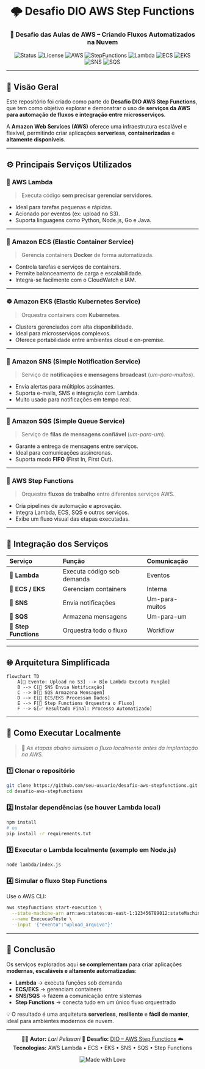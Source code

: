 
<div align="center">

# 🌩️ Desafio DIO AWS Step Functions  
### 🧠 Desafio das Aulas de AWS – Criando Fluxos Automatizados na Nuvem

![Status](https://img.shields.io/badge/Build-Passing-brightgreen?style=for-the-badge)
![License](https://img.shields.io/badge/License-MIT-blue?style=for-the-badge)
![AWS](https://img.shields.io/badge/AWS-232F3E?style=for-the-badge&logo=amazon-aws&logoColor=FF9900)
![StepFunctions](https://img.shields.io/badge/Step%20Functions-FF4F00?style=for-the-badge&logo=amazons3&logoColor=white)
![Lambda](https://img.shields.io/badge/Lambda-F7A81B?style=for-the-badge&logo=awslambda&logoColor=black)
![ECS](https://img.shields.io/badge/ECS-FF9900?style=for-the-badge&logo=docker&logoColor=white)
![EKS](https://img.shields.io/badge/EKS-326CE5?style=for-the-badge&logo=kubernetes&logoColor=white)
![SNS](https://img.shields.io/badge/SNS-FF9900?style=for-the-badge&logo=amazonaws&logoColor=white)
![SQS](https://img.shields.io/badge/SQS-4D27AA?style=for-the-badge&logo=amazonaws&logoColor=white)

</div>

---

## 🧭 Visão Geral

Este repositório foi criado como parte do **Desafio DIO AWS Step Functions**, que tem como objetivo explorar e demonstrar o uso de **serviços da AWS para automação de fluxos e integração entre microsserviços**.

A **Amazon Web Services (AWS)** oferece uma infraestrutura escalável e flexível, permitindo criar aplicações **serverless**, **containerizadas** e **altamente disponíveis**.

---

## ⚙️ Principais Serviços Utilizados

### 🧠 AWS Lambda
> Executa código **sem precisar gerenciar servidores**.

- Ideal para tarefas pequenas e rápidas.  
- Acionado por eventos (ex: upload no S3).  
- Suporta linguagens como Python, Node.js, Go e Java.  

---

### 🐳 Amazon ECS (Elastic Container Service)
> Gerencia containers **Docker** de forma automatizada.

- Controla tarefas e serviços de containers.  
- Permite balanceamento de carga e escalabilidade.  
- Integra-se facilmente com o CloudWatch e IAM.  

---

### ☸️ Amazon EKS (Elastic Kubernetes Service)
> Orquestra containers com **Kubernetes**.

- Clusters gerenciados com alta disponibilidade.  
- Ideal para microsserviços complexos.  
- Oferece portabilidade entre ambientes cloud e on-premise.  

---

### 📣 Amazon SNS (Simple Notification Service)
> Serviço de **notificações e mensagens broadcast** (*um-para-muitos*).

- Envia alertas para múltiplos assinantes.  
- Suporta e-mails, SMS e integração com Lambda.  
- Muito usado para notificações em tempo real.  

---

### 📨 Amazon SQS (Simple Queue Service)
> Serviço de **filas de mensagens confiável** (*um-para-um*).

- Garante a entrega de mensagens entre serviços.  
- Ideal para comunicações assíncronas.  
- Suporta modo **FIFO** (First In, First Out).  

---

### 🔁 AWS Step Functions
> Orquestra **fluxos de trabalho** entre diferentes serviços AWS.

- Cria pipelines de automação e aprovação.  
- Integra Lambda, ECS, SQS e outros serviços.  
- Exibe um fluxo visual das etapas executadas.  

---

## 🧩 Integração dos Serviços

| Serviço | Função | Comunicação |
|:--|:--|:--|
| 🧠 **Lambda** | Executa código sob demanda | Eventos |
| 🐳 **ECS / EKS** | Gerenciam containers | Interna |
| 📣 **SNS** | Envia notificações | Um-para-muitos |
| 📨 **SQS** | Armazena mensagens | Um-para-um |
| 🔁 **Step Functions** | Orquestra todo o fluxo | Workflow |

---

## 🌐 Arquitetura Simplificada

```mermaid
flowchart TD
    A[📁 Evento: Upload no S3] --> B[⚙️ Lambda Executa Função]
    B --> C[📣 SNS Envia Notificação]
    C --> D[📨 SQS Armazena Mensagem]
    D --> E[🐳 ECS/EKS Processam Dados]
    E --> F[🔁 Step Functions Orquestra o Fluxo]
    F --> G[✅ Resultado Final: Processo Automatizado]
````

---

## 🧰 Como Executar Localmente

> 🔧 *As etapas abaixo simulam o fluxo localmente antes da implantação na AWS.*

### 1️⃣ Clonar o repositório

```bash
git clone https://github.com/seu-usuario/desafio-aws-stepfunctions.git
cd desafio-aws-stepfunctions
```

### 2️⃣ Instalar dependências (se houver Lambda local)

```bash
npm install
# ou
pip install -r requirements.txt
```

### 3️⃣ Executar o Lambda localmente (exemplo em Node.js)

```bash
node lambda/index.js
```

### 4️⃣ Simular o fluxo Step Functions

Use o AWS CLI:

```bash
aws stepfunctions start-execution \
  --state-machine-arn arn:aws:states:us-east-1:123456789012:stateMachine:MeuFluxoAWS \
  --name ExecucaoTeste \
  --input '{"evento":"upload_arquivo"}'
```

---

## 🧠 Conclusão

Os serviços explorados aqui **se complementam** para criar aplicações **modernas, escaláveis e altamente automatizadas**:

* **Lambda** → executa funções sob demanda
* **ECS/EKS** → gerenciam containers
* **SNS/SQS** → fazem a comunicação entre sistemas
* **Step Functions** → conecta tudo em um único fluxo orquestrado

💡 O resultado é uma arquitetura **serverless**, **resiliente** e **fácil de manter**, ideal para ambientes modernos de nuvem.

---

<div align="center">

👩‍💻 **Autor:** *Lari Pelissari*
🔗 **Desafio:** [DIO – AWS Step Functions](https://www.dio.me/)
☁️ **Tecnologias:** AWS Lambda • ECS • EKS • SNS • SQS • Step Functions

![Made with Love](https://img.shields.io/badge/Made%20with%20❤️%20in%20AWS-232F3E?style=for-the-badge)

</div>